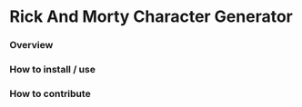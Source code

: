 # Rick And Morty Character Generator


### Overview


### How to install / use


### How to contribute 

